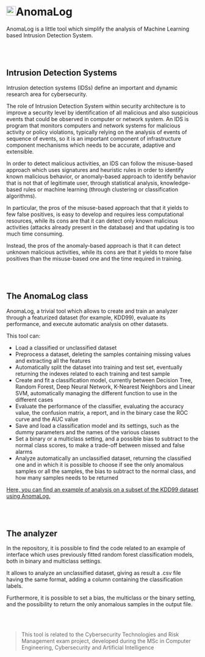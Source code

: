 # <img src="GUI/favicon.ico" width="25" title="hover text">AnomaLog
AnomaLog is a little tool which simplify the analysis of Machine Learning based Intrusion Detection System.


<br><br>

## Intrusion Detection Systems

Intrusion detection systems (IDSs) define an important and dynamic research area for cybersecurity. 

The role of Intrusion Detection System within security architecture is to improve a security level by identification of all malicious and also suspicious events that could be observed in computer or network system. An IDS is program that monitors computers and network systems for malicious activity or policy violations, typically relying on the analysis of events of sequence of events, so it is an important component of infrastructure component mechanisms which needs to be accurate, adaptive and extensible. 

In order to detect malicious activities, an IDS can follow the misuse-based approach which uses signatures and heuristic rules in order to identify known malicious behavior, or anomaly-based approach to identify behavior that is not that of legitimate user, through statistical analysis, knowledge-based rules or machine learning (through clustering or classification algorithms).

In particular, the pros of the misuse-based approach that that it yields to few false positives, is easy to develop and requires less computational resources, while its cons are that it can detect only known malicious activities (attacks already present in the database) and that updating is too much time consuming.

Instead, the pros of the anomaly-based approach is that it can detect unknown malicious activities, while its cons are that it yields to more false positives than the misuse-based one and the time required in training.

<br><br>

## The AnomaLog class

AnomaLog, a trivial tool which allows to create and train an analyzer through a featurized dataset (for example, KDD99), evaluate its performance, and execute automatic analysis on other datasets.

This tool can:
 - Load a classified or unclassified dataset
 - Preprocess a dataset, deleting the samples containing missing values and extracting all the features
 - Automatically split the dataset into training and test set, eventually returning the indexes related to each training and test sample
 - Create and fit a classification model, currently between Decision Tree, Random Forest, Deep Neural Network, K-Nearest Neighbors and Linear SVM, automatically managing the different function to use in the different cases
 - Evaluate the performance of the classifier, evaluating the accuracy value, the confusion matrix, a report, and in the binary case the ROC curve and the AUC value
 - Save and load a classification model and its settings, such as the dummy parameters and the names of the various classes
 - Set a binary or a multiclass setting, and a possible bias to subtract to the normal class scores, to make a trade-off between missed and false alarms
 - Analyze automatically an unclassified dataset, returning the classified one and in which it is possible to choose if see the only anomalous samples or all the samples, the bias to subtract to the normal class, and how many samples needs to be returned

[Here, you can find an example of analysis on a subset of the KDD99 dataset using AnomaLog.](https://colab.research.google.com/drive/1i_quWDwgKqLP3OYmHemZ66yJpegae4zN?usp=sharing)

<br><br>

## The analyzer

In the repository, it is possible to find the code related to an example of interface which uses previously fitted random forest classification models, both in binary and multiclass settings.

It allows to analyze an unclassified dataset, giving as result a .csv file having the same format, adding a column containing the classification labels.

Furthermore, it is possible to set a bias, the multiclass or the binary setting, and the possibility to return the only anomalous samples in the output file.

<br><br>

> This tool is related to the Cybersecurity Technologies and Risk Management exam project, developed during the MSc in Computer Engineering, Cybersecurity and Artificial Intelligence
